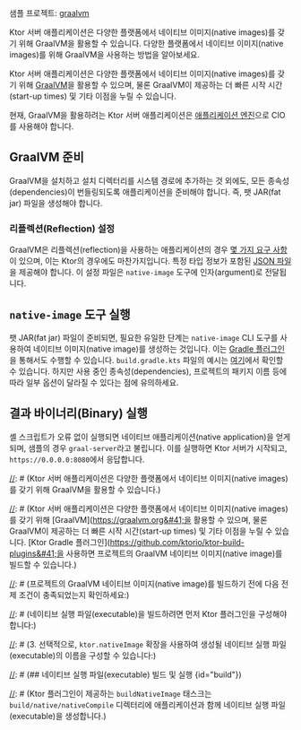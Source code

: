 [//]: # (title: GraalVM)

[//]: # (title: GraalVM)

<tldr>
<p>
<control>샘플 프로젝트</control>: <a href="https://github.com/ktorio/ktor-samples/tree/main/graalvm">graalvm</a>
</p>
</tldr>

<web-summary>
Ktor 서버 애플리케이션은 다양한 플랫폼에서 네이티브 이미지(native images)를 갖기 위해 GraalVM을 활용할 수 있습니다.
</web-summary>
<link-summary>
다양한 플랫폼에서 네이티브 이미지(native images)를 위해 GraalVM을 사용하는 방법을 알아보세요.
</link-summary>

Ktor 서버 애플리케이션은 다양한 플랫폼에서 네이티브 이미지(native images)를 갖기 위해 [GraalVM](https://graalvm.org)을 활용할 수 있으며, 물론 GraalVM이 제공하는 더 빠른 시작 시간(start-up times) 및 기타 이점을 누릴 수 있습니다.

현재, GraalVM을 활용하려는 Ktor 서버 애플리케이션은 [애플리케이션 엔진](server-engines.md)으로 CIO를 사용해야 합니다.

## GraalVM 준비

GraalVM을 설치하고 설치 디렉터리를 시스템 경로에 추가하는 것 외에도, 모든 종속성(dependencies)이 번들링되도록 애플리케이션을 준비해야 합니다. 즉, 팻 JAR(fat jar) 파일을 생성해야 합니다.

### 리플렉션(Reflection) 설정

GraalVM은 리플렉션(reflection)을 사용하는 애플리케이션의 경우 [몇 가지 요구 사항](https://www.graalvm.org/22.1/reference-manual/native-image/Reflection/)이 있으며, 이는 Ktor의 경우에도 마찬가지입니다. 특정 타입 정보가 포함된 [JSON 파일](https://github.com/ktorio/ktor-samples/blob/main/graalvm/src/main/resources/META-INF/native-image/reflect-config.json)을 제공해야 합니다. 이 설정 파일은 `native-image` 도구에 인자(argument)로 전달됩니다.

## `native-image` 도구 실행

팻 JAR(fat jar) 파일이 준비되면, 필요한 유일한 단계는 `native-image` CLI 도구를 사용하여 네이티브 이미지(native image)를 생성하는 것입니다. 이는 [Gradle 플러그인](https://graalvm.github.io/native-build-tools/0.9.8/gradle-plugin.html)을 통해서도 수행할 수 있습니다. `build.gradle.kts` 파일의 예시는 [여기](https://github.com/ktorio/ktor-samples/blob/main/graalvm/build.gradle.kts)에서 확인할 수 있습니다. 하지만 사용 중인 종속성(dependencies), 프로젝트의 패키지 이름 등에 따라 일부 옵션이 달라질 수 있다는 점에 유의하세요.

## 결과 바이너리(Binary) 실행

셸 스크립트가 오류 없이 실행되면 네이티브 애플리케이션(native application)을 얻게 되며, 샘플의 경우 `graal-server`라고 불립니다. 이를 실행하면 Ktor 서버가 시작되고, `https://0.0.0.0:8080`에서 응답합니다.

[//]: # (<tldr>)

[//]: # (<var name="example_name" value="deployment-ktor-plugin"/>)

[//]: # (<include from="lib.topic" element-id="download_example"/>)

[//]: # (</tldr>)

[//]: # ()
[//]: # (<link-summary>)

[//]: # (Ktor 서버 애플리케이션은 다양한 플랫폼에서 네이티브 이미지(native images)를 갖기 위해 GraalVM을 활용할 수 있습니다.)

[//]: # (</link-summary>)

[//]: # ()
[//]: # (Ktor 서버 애플리케이션은 다양한 플랫폼에서 네이티브 이미지(native images)를 갖기 위해 [GraalVM]&#40;https://graalvm.org&#41;을 활용할 수 있으며, 물론 GraalVM이 제공하는 더 빠른 시작 시간(start-up times) 및 기타 이점을 누릴 수 있습니다. [Ktor Gradle 플러그인]&#40;https://github.com/ktorio/ktor-build-plugins&#41;을 사용하면 프로젝트의 GraalVM 네이티브 이미지(native image)를 빌드할 수 있습니다.)

[//]: # ()
[//]: # (> 현재, GraalVM을 활용하려는 Ktor 서버 애플리케이션은 [애플리케이션 엔진]&#40;Engines.md&#41;으로 CIO를 사용해야 합니다.)

[//]: # ()
[//]: # (## GraalVM 준비)

[//]: # ()
[//]: # (프로젝트의 GraalVM 네이티브 이미지(native image)를 빌드하기 전에 다음 전제 조건이 충족되었는지 확인하세요:)

[//]: # (- [GraalVM]&#40;https://www.graalvm.org/docs/getting-started/&#41; 및 [네이티브 이미지]&#40;https://www.graalvm.org/reference-manual/native-image/&#41;가 설치되어 있어야 합니다.)

[//]: # (- `GRAALVM_HOME` 및 `JAVA_HOME` 환경 변수가 설정되어 있어야 합니다.)

[//]: # ()
[//]: # (## Ktor 플러그인 구성 {id="configure-plugin"})

[//]: # (네이티브 실행 파일(executable)을 빌드하려면 먼저 Ktor 플러그인을 구성해야 합니다:)

[//]: # (1. `build.gradle.kts` 파일을 열고 `plugins` 블록에 플러그인을 추가합니다:)

[//]: # (   ```kotlin)

[//]: # (   ```)

[//]: # (   {src="snippets/deployment-ktor-plugin/build.gradle.kts" include-lines="5,8-9"})

[//]: # ()
[//]: # (2. [메인 애플리케이션 클래스]&#40;server-dependencies.xml#create-entry-point&#41;가 구성되었는지 확인하세요:)

[//]: # (   ```kotlin)

[//]: # (   ```)

[//]: # (   {src="snippets/deployment-ktor-plugin/build.gradle.kts" include-lines="11-13"})

[//]: # ()
[//]: # (3. 선택적으로, `ktor.nativeImage` 확장을 사용하여 생성될 네이티브 실행 파일(executable)의 이름을 구성할 수 있습니다:)

[//]: # (   ```kotlin)

[//]: # (   ```)

[//]: # (   {src="snippets/deployment-ktor-plugin/build.gradle.kts" include-lines="29,48-51"})

[//]: # ()
[//]: # ()
[//]: # (## 네이티브 실행 파일(executable) 빌드 및 실행 {id="build"})

[//]: # ()
[//]: # (Ktor 플러그인이 제공하는 `buildNativeImage` 태스크는 `build/native/nativeCompile` 디렉터리에 애플리케이션과 함께 네이티브 실행 파일(executable)을 생성합니다.)

[//]: # (이를 실행하면 Ktor 서버가 시작되고, 기본적으로 `https://0.0.0.0:8080`에서 응답합니다.)